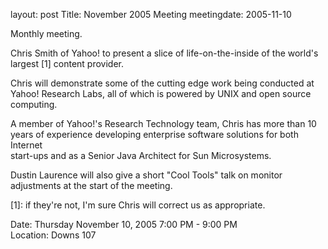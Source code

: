 layout: post
Title: November 2005 Meeting
meetingdate: 2005-11-10

Monthly meeting.                                                               
                                                                             
Chris Smith of Yahoo! to present a slice of life-on-the-inside of the world's  
largest [1] content provider.                                                  
                                                                             
Chris will demonstrate some of the cutting edge work being conducted at Yahoo! 
Research Labs, all of which is powered by UNIX and open source computing.      
                                                                             
A member of Yahoo!'s Research Technology team, Chris has more than 10 years of 
experience developing enterprise software solutions for both Internet          
start-ups and as a Senior Java Architect for Sun Microsystems.                 
                                                                             
Dustin Laurence will also give a short "Cool Tools" talk on monitor            
adjustments at the start of the meeting.                                       
                                                                             
[1]: if they're not, I'm sure Chris will correct us as appropriate.             
                                                                             
Date: Thursday November 10, 2005 7:00 PM - 9:00 PM                               
Location: Downs 107                                         
